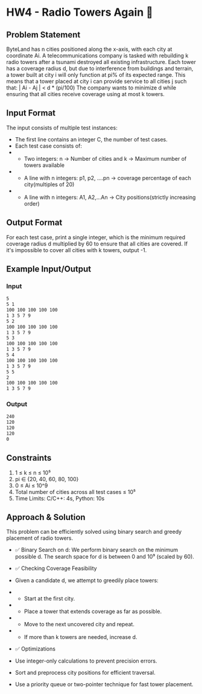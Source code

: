# HW4 - Radio Towers Again 📡

## Problem Statement
ByteLand has n cities positioned along the x-axis, with each city at coordinate Ai. A telecommunications company is tasked with rebuilding k radio towers after a tsunami destroyed all existing infrastructure. Each tower has a coverage radius d, but due to interference from buildings and terrain, a tower built at city i will only function at pi% of its expected range. This means that a tower placed at city i can provide service to all cities j such that:
| Ai - Aj | < d * (pi/100)
The company wants to minimize d while ensuring that all cities receive coverage using at most k towers.

## Input Format
The input consists of multiple test instances:

- The first line contains an integer C, the number of test cases.
- Each test case consists of:
- - Two integers: n → Number of cities and k → Maximum number of towers available
- - A line with n integers: p1, p2, ....pn -> coverage percentage of each city(multiples of 20)
- - A line with n integers: A1, A2,...An -> City positions(strictly increasing order)
 
## Output Format
For each test case, print a single integer, which is the minimum required coverage radius d multiplied by 60 to ensure that all cities are covered. If it's impossible to cover all cities with k towers, output -1.

## Example Input/Output
### Input
```bash
5
5 1
100 100 100 100 100
1 3 5 7 9
5 2
100 100 100 100 100
1 3 5 7 9
5 3
100 100 100 100 100
1 3 5 7 9
5 4
100 100 100 100 100
1 3 5 7 9
5 5
2
100 100 100 100 100
1 3 5 7 9
```


### Output
```bash
240
120
120
120
0
```

## Constraints
1. 1 ≤ k ≤ n ≤ 10⁵
2. pi ∈ {20, 40, 60, 80, 100}
3. 0 ≤ Ai ≤ 10^9
4. Total number of cities across all test cases ≤ 10⁵
5. Time Limits: C/C++: 4s, Python: 10s

## Approach & Solution
This problem can be efficiently solved using binary search and greedy placement of radio towers.

- ✅ Binary Search on d: We perform binary search on the minimum possible d. The search space for d is between 0 and 10⁹ (scaled by 60).

- ✅ Checking Coverage Feasibility
- Given a candidate d, we attempt to greedily place towers:
- - Start at the first city.
- - Place a tower that extends coverage as far as possible.
- - Move to the next uncovered city and repeat.
- - If more than k towers are needed, increase d.


- ✅ Optimizations
- Use integer-only calculations to prevent precision errors.
- Sort and preprocess city positions for efficient traversal.
- Use a priority queue or two-pointer technique for fast tower placement.
